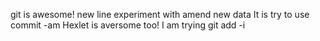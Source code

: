 git is awesome!
new line
experiment with amend
new data
It is try to use commit -am
Hexlet is aversome too!
I am trying git add -i

